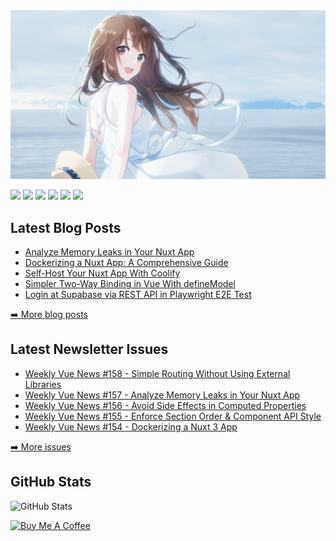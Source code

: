 <img src="https://github.com/zhangjundsg/zhangjundsg/blob/main/header.png" alt="zhangjun GitHub README header image">
<p><a href="https://www.x.com/mokkapps"><img src="https://img.shields.io/badge/twitter-%231DA1F2.svg?&style=for-the-badge&logo=twitter&logoColor=white" height=25></a> <a href="https://www.linkedin.com/in/mokkapps"><img src="https://img.shields.io/badge/linkedin-%230077B5.svg?&style=for-the-badge&logo=linkedin&logoColor=white" height=25></a> <a href="https://www.instagram.com/mokkapps/"><img src="https://img.shields.io/badge/instagram-%23E4405F.svg?&style=for-the-badge&logo=instagram&logoColor=white" height=25></a> <a href="https://www.youtube.com/@mokkapps"><img src="https://img.shields.io/badge/youtube-%2312100E.svg?&style=for-the-badge&logo=youtube&logoColor=white" height=25></a> <a href="https://medium.com/@MokkappsDev"><img src="https://img.shields.io/badge/medium-%2312100E.svg?&style=for-the-badge&logo=medium&logoColor=white" height=25></a> <a href="https://dev.to/mokkapps"><img src="https://img.shields.io/badge/DEV.TO-%230A0A0A.svg?&style=for-the-badge&logo=dev-dot-to&logoColor=white" height=25></a></p>
<h2>Latest Blog Posts</h2>
  <ul>
  <li><a href=https://mokkapps.de/blog/analyze-memory-leaks-in-your-nuxt-app target="_blank" rel="noreferrer nofollow">Analyze Memory Leaks in Your Nuxt App</a></li><li><a href=https://mokkapps.de/blog/dockerizing-a-nuxt-app target="_blank" rel="noreferrer nofollow">Dockerizing a Nuxt App: A Comprehensive Guide</a></li><li><a href=https://mokkapps.de/blog/self-host-your-nuxt-app-with-coolify target="_blank" rel="noreferrer nofollow">Self-Host Your Nuxt App With Coolify</a></li><li><a href=https://mokkapps.de/blog/simpler-two-way-binding-in-vue-with-define-model target="_blank" rel="noreferrer nofollow">Simpler Two-Way Binding in Vue With defineModel</a></li><li><a href=https://mokkapps.de/blog/login-at-supabase-via-rest-api-in-playwright-e2e-test target="_blank" rel="noreferrer nofollow">Login at Supabase via REST API in Playwright E2E Test</a></li>
  </ul>
<p><a href="https://mokkapps.de/blog">➡️ More blog posts</a></p>
<h2>Latest Newsletter Issues</h2>
  <ul>
    <li><a href=https://weekly-vue.newshttps://weekly-vue.news/issues/v2/121 target="_blank" rel="noreferrer nofollow">Weekly Vue News #158 - Simple Routing Without Using External Libraries</a></li><li><a href=https://weekly-vue.newshttps://weekly-vue.news/issues/v2/120 target="_blank" rel="noreferrer nofollow">Weekly Vue News #157 - Analyze Memory Leaks in Your Nuxt App</a></li><li><a href=https://weekly-vue.newshttps://weekly-vue.news/issues/v2/119 target="_blank" rel="noreferrer nofollow">Weekly Vue News #156 - Avoid Side Effects in Computed Properties</a></li><li><a href=https://weekly-vue.newshttps://weekly-vue.news/issues/v2/116 target="_blank" rel="noreferrer nofollow">Weekly Vue News #155 - Enforce Section Order & Component API Style</a></li><li><a href=https://weekly-vue.newshttps://weekly-vue.news/issues/154 target="_blank" rel="noreferrer nofollow">Weekly Vue News #154 - Dockerizing a Nuxt 3 App</a></li>
  </ul>
<p><a href="https://weekly-vue.news/issues">➡️ More issues</a></p>
<h2>GitHub Stats</h2>
<p><img src="https://github-readme-stats.vercel.app/api?username=mokkapps&amp;show_icons=true" alt="GitHub Stats"></p>
  <a href="https://www.buymeacoffee.com/mokkapps" target="_blank" rel="noreferrer nofollow">
      <img src="https://cdn.buymeacoffee.com/buttons/default-red.png" alt="Buy Me A Coffee" height="40" width="170" >
  </a>
